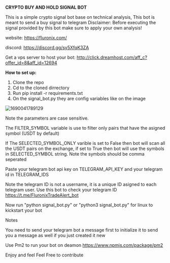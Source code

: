 **CRYPTO BUY AND HOLD SIGNAL BOT**

This is a simple crypto signal bot base on technical analysis, This bot is meant to send a buy signal to telegram
Disclaimer: Before executing the signal provided by this bot make sure to apply your own analysis!

website: https://fluronix.com/

discord: https://discord.gg/sy5XfqK3ZA

Get a vps server to host your bot: http://click.dreamhost.com/aff_c?offer_id=8&aff_id=12694

**How to set up:**

1. Clone the repo
2. Cd to the cloned dirrectory
3. Run pip install -r requirements.txt
4. On the signal_bot.py they are config variables like on the image

![1690041789129](image/README/1690041789129.png)

Note the parameters are case sensitive.

The FILTER_SYMBOL variable is use to filter only pairs that have the asigned symbol (USDT by default)

If The SELECTED_SYMBOL_ONLY varible is set to False then bot will scan all the USDT pairs on the exchange, if set to True then bot will use the symbols in SELECTED_SYMBOL string. Note the symbols should be comma seperated

Paste your telegram bot api key on TELEGRAM_API_KEY and your telegram id in TELEGRAM_IDS

Note the telegram ID is not a username, it is a unique ID asigned to each telegram user. Use this bot to check your telegram ID https://t.me/FluronixTradeAlert_bot

Now run "python signal_bot.py" or "python3 signal_bot.py" for linux to kickstart your bot

Notes

You need to send your telegram bot a message first to initialize it to send you a message as well if you just created it new

Use Pm2 to run your bot on deamon https://www.npmjs.com/package/pm2

Enjoy and feel Feel Free to contribute

